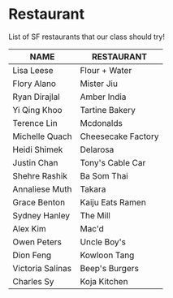 

# Restaurant
List of SF restaurants that our class should try!

 NAME | RESTAURANT
---|---
Lisa Leese | Flour + Water
Flory Alano | Mister Jiu
Ryan Dirajlal | Amber India
Yi Qing Khoo | Tartine Bakery
Terence Lin| Mcdonalds
Michelle Quach | Cheesecake Factory 
Heidi Shimek | Delarosa
Justin Chan | Tony's Cable Car
Shehre Rashik | Ba Som Thai
Annaliese Muth | Takara
Grace Benton | Kaiju Eats Ramen 
Sydney Hanley | The Mill
Alex Kim | Mac'd
Owen Peters | Uncle Boy's
Dion Feng | Kowloon Tang
Victoria Salinas | Beep's Burgers
Charles Sy | Koja Kitchen

